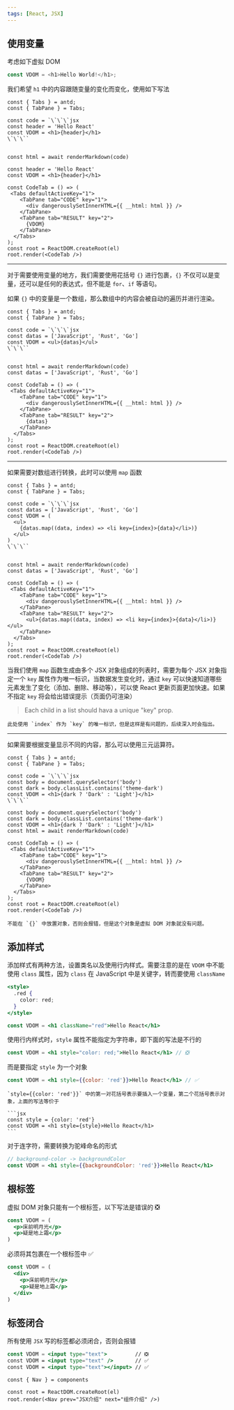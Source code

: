 ```yaml
---
tags: [React, JSX]
---
```


## 使用变量

考虑如下虚拟 DOM

```js
const VDOM = <h1>Hello World!</h1>;
```

我们希望 `h1` 中的内容跟随变量的变化而变化，使用如下写法

```antd
const { Tabs } = antd;
const { TabPane } = Tabs;

const code = `\`\`\`jsx
const header = 'Hello React'
const VDOM = <h1>{header}</h1>
\`\`\``


const html = await renderMarkdown(code)

const header = 'Hello React'
const VDOM = <h1>{header}</h1>

const CodeTab = () => (
 <Tabs defaultActiveKey="1">
    <TabPane tab="CODE" key="1">
      <div dangerouslySetInnerHTML={{ __html: html }} />
    </TabPane>
    <TabPane tab="RESULT" key="2">
      {VDOM}
    </TabPane>
  </Tabs>
);
const root = ReactDOM.createRoot(el)
root.render(<CodeTab />)
```

---

对于需要使用变量的地方，我们需要使用花括号 `{}` 进行包裹，`{}` 不仅可以是变量，还可以是任何的表达式，但不能是 `for`、`if` 等语句。

如果 `{}` 中的变量是一个数组，那么数组中的内容会被自动的遍历并进行渲染。

```antd
const { Tabs } = antd;
const { TabPane } = Tabs;

const code = `\`\`\`jsx
const datas = ['JavaScript', 'Rust', 'Go']
const VDOM = <ul>{datas}</ul>
\`\`\``


const html = await renderMarkdown(code)
const datas = ['JavaScript', 'Rust', 'Go']

const CodeTab = () => (
 <Tabs defaultActiveKey="1">
    <TabPane tab="CODE" key="1">
      <div dangerouslySetInnerHTML={{ __html: html }} />
    </TabPane>
    <TabPane tab="RESULT" key="2">
      {datas}
    </TabPane>
  </Tabs>
);
const root = ReactDOM.createRoot(el)
root.render(<CodeTab />)
```

---

如果需要对数组进行转换，此时可以使用 `map` 函数

```antd
const { Tabs } = antd;
const { TabPane } = Tabs;

const code = `\`\`\`jsx
const datas = ['JavaScript', 'Rust', 'Go']
const VDOM = (
  <ul>
    {datas.map((data, index) => <li key={index}>{data}</li>)}
  </ul>
)
\`\`\``


const html = await renderMarkdown(code)
const datas = ['JavaScript', 'Rust', 'Go']

const CodeTab = () => (
 <Tabs defaultActiveKey="1">
    <TabPane tab="CODE" key="1">
      <div dangerouslySetInnerHTML={{ __html: html }} />
    </TabPane>
    <TabPane tab="RESULT" key="2">
      <ul>{datas.map((data, index) => <li key={index}>{data}</li>)}</ul>
    </TabPane>
  </Tabs>
);
const root = ReactDOM.createRoot(el)
root.render(<CodeTab />)
```

当我们使用 `map` 函数生成由多个 JSX 对象组成的列表时，需要为每个 JSX 对象指定一个 `key` 属性作为唯一标识，当数据发生变化时，通过 `key` 可以快速知道哪些元素发生了变化（添加、删除、移动等），可以使 React 更新页面更加快速。如果不指定 `key` 将会给出错误提示（页面仍可渲染）

>Each child in a list should hava a unique "key" prop.

```note
此处使用 `index` 作为 `key` 的唯一标识，但是这样是有问题的，后续深入时会指出。
```

---

如果需要根据变量显示不同的内容，那么可以使用三元运算符。

```antd
const { Tabs } = antd;
const { TabPane } = Tabs;

const code = `\`\`\`jsx
const body = document.querySelector('body')
const dark = body.classList.contains('theme-dark')
const VDOM = <h1>{dark ? 'Dark' : 'Light'}</h1>
\`\`\``

const body = document.querySelector('body')
const dark = body.classList.contains('theme-dark')
const VDOM = <h1>{dark ? 'Dark' : 'Light'}</h1>
const html = await renderMarkdown(code)

const CodeTab = () => (
 <Tabs defaultActiveKey="1">
    <TabPane tab="CODE" key="1">
      <div dangerouslySetInnerHTML={{ __html: html }} />
    </TabPane>
    <TabPane tab="RESULT" key="2">
      {VDOM}
    </TabPane>
  </Tabs>
);
const root = ReactDOM.createRoot(el)
root.render(<CodeTab />)
```

```warning
不能在 `{}` 中放置对象，否则会报错，但是这个对象是虚拟 DOM 对象就没有问题。
```

## 添加样式

添加样式有两种方法，设置类名以及使用行内样式。需要注意的是在 `VDOM` 中不能使用 `class` 属性，因为 `class` 在 JavaScript 中是关键字，转而要使用 `className`

```jsx
<style>
  .red {
    color: red;
  }
</style>

const VDOM = <h1 className="red">Hello React</h1>
```

使用行内样式时，`style` 属性不能指定为字符串，即下面的写法是不行的

```jsx
const VDOM = <h1 style="color: red;">Hello React</h1> // ❎
```

而是要指定 `style` 为一个对象

```jsx
const VDOM = <h1 style={{color: 'red'}}>Hello React</h1> // ✅
```

````note
`style={{color: 'red'}}` 中的第一对花括号表示要插入一个变量，第二个花括号表示对象，上面的写法等价于

```jsx
const style = {color: 'red'}
const VDOM = <h1 style={style}>Hello React</h1>
```
````

对于连字符，需要转换为驼峰命名的形式

```jsx
// background-color -> backgroundColor
const VDOM = <h1 style={{backgroundColor: 'red'}}>Hello React</h1>
```

## 根标签

虚拟 DOM 对象只能有一个根标签，以下写法是错误的 ❎

```jsx
const VDOM = (
  <p>床前明月光</p>
  <p>疑是地上霜</p>
)
```

必须将其包裹在一个根标签中 ✅

```jsx
const VDOM = (
  <div>
    <p>床前明月光</p>
    <p>疑是地上霜</p>
  </div>
)
```

## 标签闭合

所有使用 `JSX` 写的标签都必须闭合，否则会报错

```jsx
const VDOM = <input type="text">         // ❎
const VDOM = <input type="text" />       // ✅
const VDOM = <input type="text"></input> // ✅
```

```antd
const { Nav } = components

const root = ReactDOM.createRoot(el)
root.render(<Nav prev="JSX介绍" next="组件介绍" />)
```